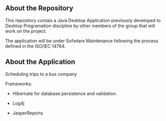 ## About the Repository

This repository contais a Java Desktop Application previously developed to Desktop Programation discipline by other members of the group that will work on the project.

The application will be under Sofwtare Maintenance following the process defined in the ISO/IEC 14764.

## About the Application

Scheduling trips to a bus company

Frameworks:

- Hibernate for database persistence and validation.

- Log4j

- JasperReports